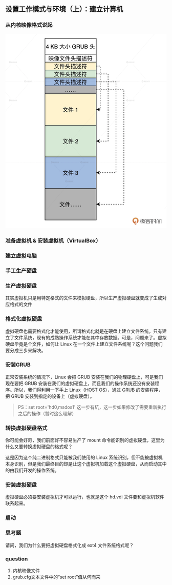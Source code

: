 ## 设置工作模式与环境（上）：建立计算机

### 从内核映像格式说起

![内核映像文件格式](./10_01.png)

### 准备虚拟机 & 安装虚拟机（VirtualBox）

### 建立虚拟电脑
### 手工生产硬盘


### 生产虚拟硬盘

其实虚拟机只是用特定格式的文件来模拟硬盘，所以生产虚拟硬盘就变成了生成对应格式的文件

### 格式化虚拟硬盘

虚拟硬盘也需要格式化才能使用，所谓格式化就是在硬盘上建立文件系统。只有建立了文件系统，现有的成熟操作系统才能在其中存放数据。可是，问题来了。虚拟硬盘毕竟是个文件，如何让 Linux 在一个文件上建立文件系统呢？这个问题我们要分成三步来解决。


### 安装GRUB

正常安装系统的情况下，Linux 会把 GRUB 安装在我们的物理硬盘上，可是我们现在要把 GRUB 安装在我们的虚拟硬盘上，而且我们的操作系统还没有安装程序。所以，我们得利用一下手上 Linux（HOST OS），通过 GRUB 的安装程序，把 GRUB 安装到指定的设备上（虚拟硬盘）。

> PS：set root='hd0,msdos1' 这一步有坑，这一步如果修改了需要重新执行之后的操作（暂时这么理解）

### 转换虚拟硬盘格式

你可能会好奇，我们前面好不容易生产了 mount 命令能识别的虚拟硬盘，这里为什么又要转换虚拟硬盘的格式呢？

这是因为这个纯二进制格式只能被我们使用的 Linux 系统识别，但不能被虚拟机本身识别，但是我们最终目的却是让这个虚拟机加载这个虚拟硬盘，从而启动其中的由我们开发的操作系统。


### 安装虚拟硬盘

虚拟硬盘必须要安装虚拟机才可以运行，也就是这个 hd.vdi 文件要和虚拟机软件联系起来。


### 启动


### 思考题

请问，我们为什么要把虚拟硬盘格式化成 ext4 文件系统格式呢？


### question 

1. 内核映像文件
2. grub.cfg文本文件中的“set root”值从何而来